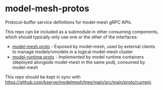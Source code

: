 # model-mesh-protos
Protocol-buffer service definitions for model-mesh gRPC APIs.

This repo can be included as a submodule in other consuming components, which should typically only use one or the other of the interfaces:

- [model-mesh.proto](model-mesh.proto) - Exposed by model-mesh, used by external clients to manage models/vmodels in a logical model-mesh cluster
- [model-runtime.proto](model-runtime.proto) - _Implemented_ by model runtime containers (deployed alongside model-mesh in the same pod), consumed by model-mesh

This repo should be kept in sync with https://github.com/kserve/modelmesh/tree/main/src/main/proto/current.
